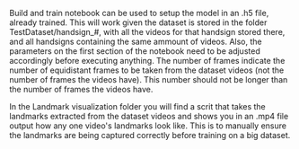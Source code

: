 Build and train notebook can be used to setup the model in an .h5 file, already trained.
This will work given the dataset is stored in the folder TestDataset/handsign_#, with all the videos for that handsign stored there, and all handsigns containing the same ammount of videos.
Also, the parameters on the first section of the notebook need to be adjusted accordingly before executing anything. The number of frames indicate the number of equidistant frames to be taken from the dataset videos (not the number of frames the videos have). This number should not be longer than the number of frames the videos have.

In the Landmark visualization folder you will find a scrit that takes the landmarks extracted from the dataset videos and shows you in an .mp4 file output how any one video's landmarks look like. 
This is to manually ensure the landmarks are being captured correctly before training on a big dataset.
